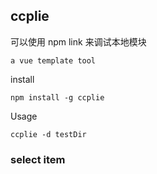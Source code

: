 ## ccplie
可以使用 npm link 来调试本地模块

`a vue template tool`

install

```
npm install -g ccplie
```

Usage

```
ccplie -d testDir
```

### select item


